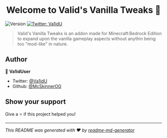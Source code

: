 <h1 align="center">Welcome to Valid's Vanilla Tweaks 👋</h1>
<p>
  <img alt="Version" src="https://img.shields.io/badge/version-1.0.0-blue.svg?cacheSeconds=2592000" />
  <a href="https://twitter.com/Va1idU" target="_blank">
    <img alt="Twitter: Va1idU" src="https://img.shields.io/twitter/follow/Va1idU.svg?style=social" />
  </a>
</p>

> Valid's Vanilla Tweaks is an addon made for Minecraft:Bedrock Edition to expand upon the vanilla gameplay aspects without anythin being too &#34;mod-like&#34; in nature.

## Author

👤 **Va1idUser**

* Twitter: [@Va1idU](https://twitter.com/Va1idU)
* Github: [@McSkinnerOG](https://github.com/McSkinnerOG)

## Show your support

Give a ⭐️ if this project helped you!

***
_This README was generated with ❤️ by [readme-md-generator](https://github.com/kefranabg/readme-md-generator)_